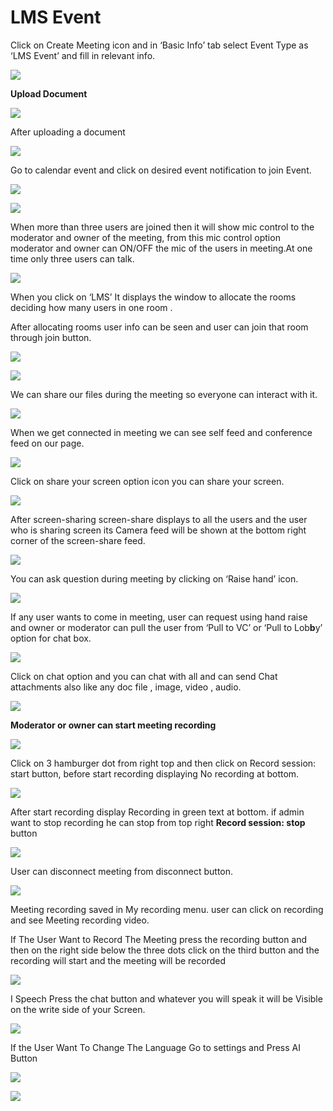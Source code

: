 # LMS Event

Click on Create Meeting icon and in ‘Basic Info’ tab select Event Type as ‘LMS Event’ and fill in relevant info.

![](../../.gitbook/assets/15%20%281%29.png)

**Upload Document**

![](../../.gitbook/assets/image%20%28160%29.png)

After uploading a document

![](../../.gitbook/assets/16%20%281%29.png)

Go to calendar event and click on desired event notification to join Event.

![](../../.gitbook/assets/join-window.PNG)

![](../../.gitbook/assets/capture1.png)

When more than three users are joined then it will show mic control to the moderator and owner of the meeting, from this mic control option moderator and owner can ON/OFF the mic of the users in meeting.At one time only three users can talk.

![](../../.gitbook/assets/capture.PNG)

When you click on ‘LMS’ It displays the window to allocate the rooms deciding how many users in one room .

After allocating rooms user info can be seen and user can join that room through join button.

![](../../.gitbook/assets/image%20%28175%29.png)

![](../../.gitbook/assets/lms-roo2-2.PNG)

We can share our files during the meeting so everyone can interact with it.

![](../../.gitbook/assets/files-and-doc1.png)

When we get connected in meeting we can see self feed and conference feed on our page.

![](../../.gitbook/assets/capture1%20%281%29.png)

Click on share your screen option icon you can share your screen.

![](../../.gitbook/assets/popup_ss.png)

After screen-sharing screen-share displays to all the users and the user who is sharing screen its Camera feed will be shown at the bottom right corner of the screen-share feed.

![](../../.gitbook/assets/screenshare.PNG)

You can ask question during meeting by clicking on ‘Raise hand’ icon.

![](../../.gitbook/assets/handraise.png)

If any user wants to come in meeting, user can request using hand raise and owner or moderator can pull the user from ‘Pull to VC’ or ‘Pull to Lob**b**y’ option for chat box.

![](../../.gitbook/assets/pull-to-vc.png)

Click on chat option and you can chat with all and can send Chat attachments also like any doc file , image, video , audio.

![](../../.gitbook/assets/messages.png)

 **Moderator or owner can start meeting recording**

![](../../.gitbook/assets/image%20%2835%29.png)

Click on 3 hamburger dot from right top and then click on Record session: start button, before start recording displaying No recording at bottom.

![](../../.gitbook/assets/image%20%28194%29.png)

After start recording display Recording in green text at bottom. if admin want to stop recording he can stop from top right **Record session: stop** button

![](../../.gitbook/assets/image%20%2884%29.png)

User can disconnect meeting from disconnect button.

![](../../.gitbook/assets/disconnect-final2.png)

Meeting recording saved in My recording menu. user can click on recording and see Meeting recording video.

If The User Want to Record The Meeting press the recording button and then on the right side below the three dots click on the third button and the recording will start and the meeting will be recorded

![](../../.gitbook/assets/image%20%2820%29.png)

I Speech Press the chat button and whatever you will speak it will be Visible on the write side of your Screen.

![](../../.gitbook/assets/image%20%28143%29.png)

If the User Want To Change The Language Go to settings and Press AI Button

![](../../.gitbook/assets/image%20%2880%29.png)

![](../../.gitbook/assets/image%20%287%29.png)

